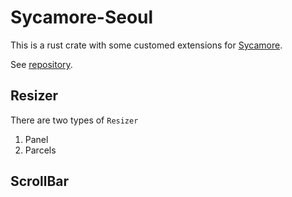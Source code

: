 # Sycamore-Seoul

This is a rust crate with some customed extensions for [Sycamore](https://github.com/sycamore-rs/sycamore).

See [repository](https://github.com/acheul/sycamore-seoul).


## Resizer

There are two types of `Resizer`

1. Panel
2. Parcels

## ScrollBar